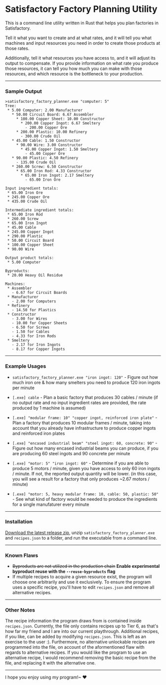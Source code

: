 # Satisfactory Factory Planning Utility

This is a command line utility written in Rust that helps you plan factories in Satisfactory. 

Tell it what you want to create and at what rates, and it will tell you what machines and input resources you need in order to create those products at those rates.

Additionally, tell it what resources you have access to, and it will adjust its output to compensate. If you provide information on what rate you produce those resources, it can tell you how much you can make with those resources, and which resource is the bottleneck to your production.

--- 

### Sample Output

```
>satisfactory_factory_planner.exe "computer: 5"
Tree:
 * 5.00 Computer: 2.00 Manufacturer
   * 50.00 Circuit Board: 6.67 Assembler
     * 100.00 Copper Sheet: 10.00 Constructor
       * 200.00 Copper Ingot: 6.67 Smeltery
         - 200.00 Copper Ore
     * 200.00 Plastic: 10.00 Refinery
       - 300.00 Crude Oil
   * 45.00 Cable: 1.50 Constructor
     * 90.00 Wire: 3.00 Constructor
       * 45.00 Copper Ingot: 1.50 Smeltery
         - 45.00 Copper Ore
   * 90.00 Plastic: 4.50 Refinery
     - 135.00 Crude Oil
   * 260.00 Screw: 6.50 Constructor
     * 65.00 Iron Rod: 4.33 Constructor
       * 65.00 Iron Ingot: 2.17 Smeltery
         - 65.00 Iron Ore

Input ingredient totals:
 * 65.00 Iron Ore
 * 245.00 Copper Ore
 * 435.00 Crude Oil

Intermediate ingredient totals:
 * 65.00 Iron Rod
 * 260.00 Screw
 * 65.00 Iron Ingot
 * 45.00 Cable
 * 245.00 Copper Ingot
 * 290.00 Plastic
 * 50.00 Circuit Board
 * 100.00 Copper Sheet
 * 90.00 Wire

Output product totals:
 * 5.00 Computer

Byproducts:
 * 20.00 Heavy Oil Residue

Machines:
 * Assembler
   - 6.67 for Circuit Boards
 * Manufacturer
   - 2.00 for Computers
 * Refinery
   - 14.50 for Plastics
 * Constructor
   - 3.00 for Wires
   - 10.00 for Copper Sheets
   - 6.50 for Screws
   - 1.50 for Cables
   - 4.33 for Iron Rods
 * Smeltery
   - 2.17 for Iron Ingots
   - 8.17 for Copper Ingots
```

---

### Example Usages

* `satisfactory_factory_planner.exe "iron ingot: 120"` - Figure out how much iron ore & how many smelters you need to produce 120 iron ingots per minute

* `[.exe] cable` - Plan a basic factory that produces 30 cables / minute (if no output rate and no input ingredient rates are provided, the rate produced by 1 machine is assumed)

* `[.exe] "modular frame: 10" "copper ingot, reinforced iron plate"` - Plan a factory that produces 10 modular frames / minute, taking into account that you already have infrastructure to produce copper ingots and reinforced iron plates

* `[.exe] "encased industrial beam" "steel ingot: 60, concrete: 90"` - Figure out how many encased industrial beams you can produce, if you are producing 60 steel ingots and 90 concrete per minute

* `[.exe] "motor: 5" "iron ingot: 60"` - Determine if you are able to produce 5 motors / minute, given you have access to only 60 iron ingots / minute. If not, the reported output quantity will be lower. (in this case, you will see a result for a factory that only produces ~2.67 motors / minute)

* `[.exe] "motor: 5, heavy modular frame: 10, cable: 50, plastic: 50"` - See what kind of factory would be needed to produce the ingredients for a single manufaturer every minute

---

### Installation

[Download the latest release zip](https://github.com/Maurdekye/satisfactory_factory_planner/releases), unzip `satisfactory_factory_planner.exe` and `recipes.json` to a folder, and run the executable from a command line.

---

### Known Flaws

* ~~Byproducts are not utilized in the production chain~~ **Enable experimental byproduct reuse with the `--reuse-byproducts` flag**
* If multiple recipes to acquire a given resource exist, the program will choose one arbitrarily and use it exclusively. To ensure the program uses a specific recipe, you'll have to edit `recipes.json` and remove all alternative recipes.

---

### Other Notes

The recipe information the program draws from is contained inside `recipes.json`. Currently, the file only contains recipes up to Tier 6, as that's how far my friend and I are into our current playthrough. Additional recipes, if you like, can be added by modifying `recipes.json`. This is left as an exercise to the user :). Furthermore, no alternative unlockable recipes are programmed into the file, on account of the aformentioned flaw with regards to alternative recipes. If you would like the program to use an alternative recipe, I would recommend removing the basic recipe from the file, and replacing it with the alternative one.

---

I hope you enjoy using my program!~ ❤️

